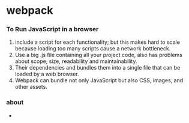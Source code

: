 # webpack

### To Run JavaScript in a browser

1. include a script for each functionality; but this makes hard to scale because loading too many scripts cause a network bottleneck.
2. Use a big .js file containing all your project code, also has problems about scope, size, readability and maintainability.
3. Their dependencies and bundles them into a single file that can be loaded by a web browser.
4. Webpack can bundle not only JavaScript but also CSS, images, and other assets.

### about

- 